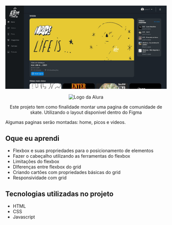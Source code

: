 <p align="center"> <img src="assets/img/projeto-HZC.jpg" alt="projeto HZC"> </p>
<p align="center"> <img src="https://github.com/MonicaHillman/aluraplay-requisicoes/blob/main/img/logo.png" alt="Logo da Alura"> </p>
<p align="center">Este projeto tem como finalidade montar uma pagina de comunidade de skate. Utilizando o layout disponivel dentro do Figma</p>
<p>Algumas paginas serão montadas: home, picos e videos.</p>

## Oque eu aprendi
<ul>
    <li>Flexbox e suas propriedades para o posicionamento de elementos</li>
    <li>Fazer o cabeçalho utilizando as ferramentas do flexbox</li>
    <li>Limitações do flexbox</li>
    <li>DIferenças entre flexbox do grid</li>
    <li>Criando cartões com propriedades básicas do grid</li>
    <li>Responsividade com grid</li>
</ul>

## Tecnologias utilizadas no projeto
* HTML
* CSS
* Javascript